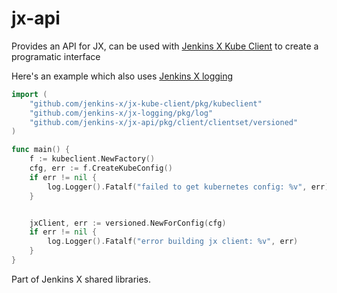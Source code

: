 # jx-api

Provides an API for JX, can be used with [Jenkins X Kube Client](https://github.com/jenkins-x/jx-kube-client) to create
a programatic interface

Here's an example which also uses [Jenkins X logging](https://github.com/jenkins-x/jx-logging)

```go
import (
    "github.com/jenkins-x/jx-kube-client/pkg/kubeclient"
    "github.com/jenkins-x/jx-logging/pkg/log"
    "github.com/jenkins-x/jx-api/pkg/client/clientset/versioned"
)

func main() {
    f := kubeclient.NewFactory()
    cfg, err := f.CreateKubeConfig()
    if err != nil {
        log.Logger().Fatalf("failed to get kubernetes config: %v", err)
    }


    jxClient, err := versioned.NewForConfig(cfg)
    if err != nil {
        log.Logger().Fatalf("error building jx client: %v", err)
    }
}
```


Part of Jenkins X shared libraries.
